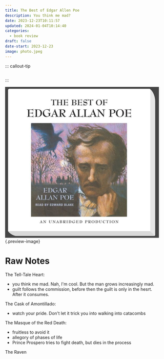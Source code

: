 ```yaml
---
title: The Best of Edgar Allen Poe
description: You think me mad?
date: 2023-12-23T10:11:57
updated: 2024-01-04T10:14:40
categories:
  - book review
draft: false
date-start: 2023-12-23
image: photo.jpeg
---
```


::: callout-tip
##

:::

![](../img/book-edgar-allen-poe.jpeg){.preview-image}


# Raw Notes

The Tell-Tale Heart:

- you think me mad. Nah, I'm cool. But the man grows increasingly mad.
- guilt follows the commission, before then the guilt is only in the hesrt. After it consumes.  
 
The Cask of Amontillado:

- watch your pride. Don't let it trick you into walking into catacombs
   
The Masque of the Red Death:

- fruitless to avoid it
- allegory of phases of life
- Prince Prospero tries to fight death, but dies in the process
  
The Raven
